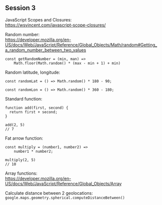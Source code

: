 ## Session 3

JavaScript Scopes and Closures:  
https://wsvincent.com/javascript-scope-closures/

Random number:  
https://developer.mozilla.org/en-US/docs/Web/JavaScript/Reference/Global_Objects/Math/random#Getting_a_random_number_between_two_values
```
const getRandomNumber = (min, man) =>
    Math.floor(Math.random() * (max - min + 1) + min)
```

Random latitude, longitude:  
```
const randomLat = () => Math.random() * 180 - 90;
```
```
const randomLon = () => Math.random() * 360 - 180;
```

Standard function:
```
function add(first, second) {
  return first + second;
}
```
```
add(2, 5) 
// 7
```

Fat arrow function:
``` 
const multiply = (number1, number2) =>
    number1 * number2;
```
```
multiply(2, 5)
// 10
```

Array functions:  
https://developer.mozilla.org/en-US/docs/Web/JavaScript/Reference/Global_Objects/Array

Calculate distance between 2 geolocations:  
`google.maps.geometry.spherical.computeDistanceBetween()`


